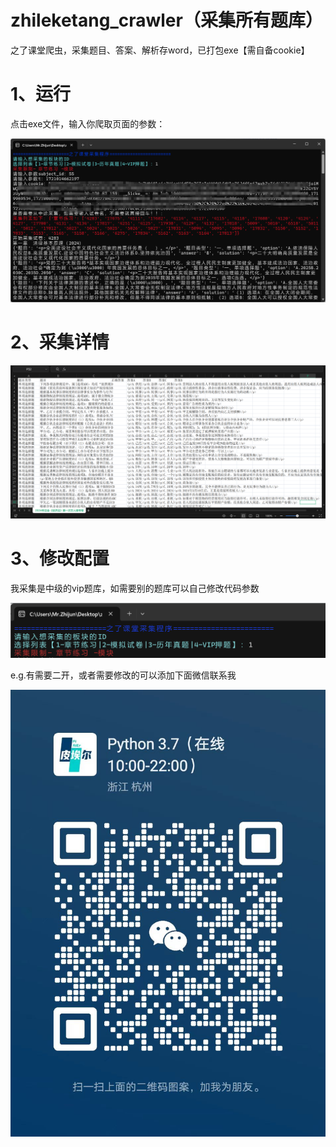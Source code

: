 # zhileketang_crawler（采集所有题库）
之了课堂爬虫，采集题目、答案、解析存word，已打包exe【需自备cookie】

# 1、运行

点击exe文件，输入你爬取页面的参数：

![1](./img/1.png)

# 2、采集详情

![1](./img/2.png)

# 3、修改配置

我采集是中级的vip题库，如需要别的题库可以自己修改代码参数

![1](./img/3.png)


e.g.有需要二开，或者需要修改的可以添加下面微信联系我

![1](./img/1.jpg)